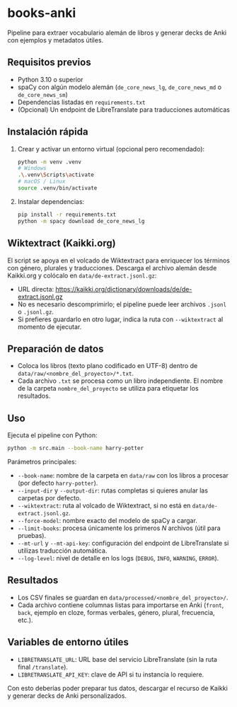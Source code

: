 ﻿# books-anki

Pipeline para extraer vocabulario alemán de libros y generar decks de Anki con ejemplos y metadatos útiles.

## Requisitos previos
- Python 3.10 o superior
- spaCy con algún modelo alemán (`de_core_news_lg`, `de_core_news_md` o `de_core_news_sm`)
- Dependencias listadas en `requirements.txt`
- (Opcional) Un endpoint de LibreTranslate para traducciones automáticas

## Instalación rápida
1. Crear y activar un entorno virtual (opcional pero recomendado):
   ```bash
   python -m venv .venv
   # Windows
   .\.venv\Scripts\activate
   # macOS / Linux
   source .venv/bin/activate
   ```
2. Instalar dependencias:
   ```bash
   pip install -r requirements.txt
   python -m spacy download de_core_news_lg
   ```

## Wiktextract (Kaikki.org)
El script se apoya en el volcado de Wiktextract para enriquecer los términos con género, plurales y traducciones. Descarga el archivo alemán desde Kaikki.org y colócalo en `data/de-extract.jsonl.gz`:

- URL directa: https://kaikki.org/dictionary/downloads/de/de-extract.jsonl.gz
- No es necesario descomprimirlo; el pipeline puede leer archivos `.jsonl` o `.jsonl.gz`.
- Si prefieres guardarlo en otro lugar, indica la ruta con `--wiktextract` al momento de ejecutar.

## Preparación de datos
- Coloca los libros (texto plano codificado en UTF-8) dentro de `data/raw/<nombre_del_proyecto>/*.txt`.
- Cada archivo `.txt` se procesa como un libro independiente. El nombre de la carpeta `nombre_del_proyecto` se utiliza para etiquetar los resultados.

## Uso
Ejecuta el pipeline con Python:
```bash
python -m src.main --book-name harry-potter
```
Parámetros principales:
- `--book-name`: nombre de la carpeta en `data/raw` con los libros a procesar (por defecto `harry-potter`).
- `--input-dir` y `--output-dir`: rutas completas si quieres anular las carpetas por defecto.
- `--wiktextract`: ruta al volcado de Wiktextract, si no está en `data/de-extract.jsonl.gz`.
- `--force-model`: nombre exacto del modelo de spaCy a cargar.
- `--limit-books`: procesa únicamente los primeros *N* archivos (útil para pruebas).
- `--mt-url` y `--mt-api-key`: configuración del endpoint de LibreTranslate si utilizas traducción automática.
- `--log-level`: nivel de detalle en los logs (`DEBUG`, `INFO`, `WARNING`, `ERROR`).

## Resultados
- Los CSV finales se guardan en `data/processed/<nombre_del_proyecto>/`.
- Cada archivo contiene columnas listas para importarse en Anki (`front`, `back`, ejemplo en cloze, formas verbales, género, plural, frecuencia, etc.).

## Variables de entorno útiles
- `LIBRETRANSLATE_URL`: URL base del servicio LibreTranslate (sin la ruta final `/translate`).
- `LIBRETRANSLATE_API_KEY`: clave de API si tu instancia lo requiere.

Con esto deberías poder preparar tus datos, descargar el recurso de Kaikki y generar decks de Anki personalizados.
